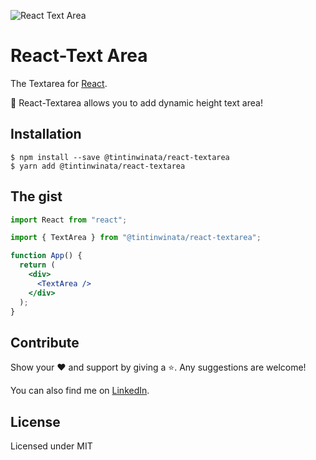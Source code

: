 ![React Text Area](https://github.com/fkhadra/react-toastify/examples/1.gif "React Text Area")

# React-Text Area

The Textarea for [React](https://reactjs.org).

🎉 React-Textarea allows you to add dynamic height text area!

## Installation

```
$ npm install --save @tintinwinata/react-textarea
$ yarn add @tintinwinata/react-textarea
```

## The gist

```jsx
import React from "react";

import { TextArea } from "@tintinwinata/react-textarea";

function App() {
  return (
    <div>
      <TextArea />
    </div>
  );
}
```

## Contribute

Show your ❤️ and support by giving a ⭐. Any suggestions are welcome!

You can also find me on [LinkedIn](https://linkedin.com/in/tintinwinata).

## License

Licensed under MIT
